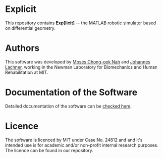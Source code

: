 # Explicit 
This repository contains **Exp[licit]** -- the MATLAB robotic simulator based on differential geometry. 

# Authors
This software was developed by [Moses Chong-ook Nah](https://mosesnah-shared.github.io/) and [Johannes Lachner](https://jlachner.github.io/), working in the Newman Laboratory for Biomechanics and Human Rehabilitation at MIT.

# Documentation of the Software 
Detailed documentation of the software can be [checked here](https://explicit-robotics.github.io/).

# Licence 
The software is licenced by MIT under Case No. 24812 and and it's intended use is for academic and/or non-profit internal research purposes. The licence can be found in our repository. 